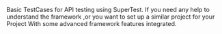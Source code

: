 Basic TestCases for API testing using SuperTest.
If you need any help to understand the framework ,or you want to set up a similar project for your Project 
With some advanced framework features integrated.
